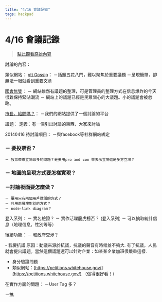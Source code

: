 ```yaml
---
title: "4/16 會議記錄"
tags: hackpad
---
```


# 4/16 會議記錄

> [點此觀看原始內容](https://g0v.hackpad.tw/APNXr29fRQq)

討論的內容：

類似網站：
[ptt Gossip](http://disp.cc/b/Gossiping)：
－話題五花八門，難以聚焦於重要議題
－呈現簡單，卻無法一眼就看到重要文章

[國會無雙](http://musou.tw/)：
－ 網站雖然有議題的整理，可是管理員的整理方式在信息爆炸的今天很難保持緊貼潮流
－ 網站上的議題已經是民眾關心的大議題。小的議題會被忽略。

[市長，給問嗎？](http://wethepeople.tw/#!/)：
－我們的網站提供了一個討論的平台

議題：
定義：有一個引出討論的東西，大家來討論


20140416 待討論項目：
－與facebook等社群網站綁定
### － 要投票否？

    － 投票帶來立場眾多的問題？是要用pro and con 來表示立場還是多方立場？
### － 地圖的呈現方式要怎樣實現？

### －討論板面要怎麼做？

    － 要用只有兩個用戶對話的方式？
    － 只用兩層樓對話的方式？
    － node-link diagram？
登入系列：
－ 實名驗證？
－ 實作活躍龍虎榜否？ (登入系列)
－ 可以摘取統計信息（地理信息，性別等等）

後續功能：
－ 和政府交涉？

\- 我要抗議
原因：動議來源於抗議，抗議的聲音有時候並不夠大. 有了抗議，人民就會提出議題。當然這個議題還可以針對企業：如某某企業加班很嚴重這樣.
- 身分驗證問題
- 類似網站：[https://petitions.whitehouse.gov/](https://petitions.whitehouse.gov/) （做得很好看！）

在實作方面的問題：
－User Tag 多？

－搞









